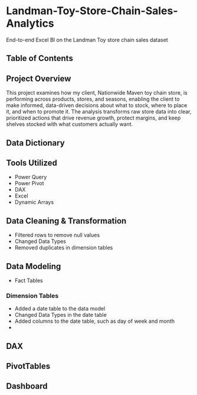 # Landman-Toy-Store-Chain-Sales-Analytics
End-to-end Excel BI on the Landman Toy store chain sales dataset

## Table of Contents



## Project Overview
This project examines how my client, Nationwide Maven toy chain store, is performing across products, stores, and seasons, enabling the client to make informed, data-driven decisions about what to stock, where to place it, and when to promote it. The analysis transforms raw store data into clear, prioritized actions that drive revenue growth, protect margins, and keep shelves stocked with what customers actually want.
## Data Dictionary


## Tools Utilized
- Power Query
- Power Pivot
- DAX
- Excel
- Dynamic Arrays

## Data Cleaning & Transformation
- Filtered rows to remove null values
- Changed Data Types
- Removed duplicates in dimension tables
  


## Data Modeling
- Fact Tables
### Dimension Tables
- Added a date table to the data model
- Changed Data Types in the date table
- Added columns to the date table, such as day of week and month
- 
  
## DAX
## PivotTables
## Dashboard

